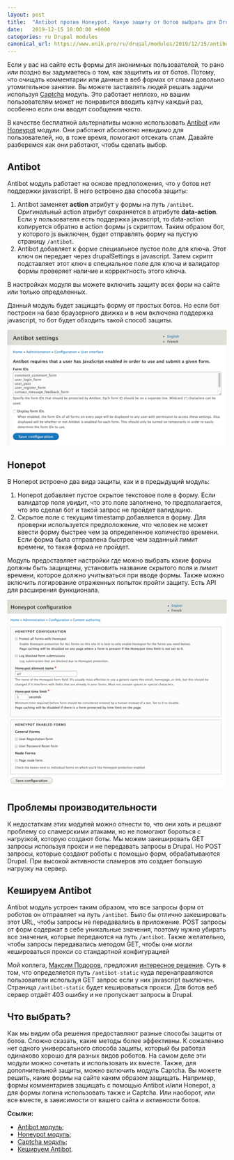 ```yaml
---
layout: post
title:  "Antibot против Honeypot. Какую защиту от ботов выбрать для Drupal"
date:   2019-12-15 10:00:00 +0000
categories: ru Drupal modules
canonical_url: https://www.enik.pro/ru/drupal/modules/2019/12/15/antibot-vs-honeypot.html
---
```

Если у вас на сайте есть формы для анонимных пользователей, то рано или поздно вы задумаетесь о том, как защитить их от ботов. Потому, что очищать комментарии или данные в веб формах от спама довольно утомительное занятие.
Вы можете заставлять людей решать задачи используя [Captcha](https://www.drupal.org/project/captcha) модуль. Это работает неплохо, но  вашим пользователям может не понравится вводить капчу каждый раз, особенно если они вводят сообщения часто.

В качестве бесплатной альтернативы можно использовать [Antibot](https://www.drupal.org/project/antibot) или [Honeypot](https://www.drupal.org/project/honeypot) модули. Они работают абсолютно невидимо для пользователей, но, в тоже время, помогают отсекать спам. Давайте разберемся как они работают, чтобы сделать выбор.

## Antibot

Antibot модуль работает на основе предположения, что у ботов нет поддержки javascript. В него встроено два способа защиты:

1. Antibot заменяет **action** атрибут у формы на путь `/antibot`. Оригинальный action атрибут сохраняется в атрибуте **data-action**. Если у пользователя есть поддержка javascript, то data-action копируется обратно в action формы js скриптом. Таким образом бот, у которого js выключен, будет отправлять форму на пустую страницу `/antibot`.
2. Antibot добавляет к форме специальное пустое поле для ключа. Этот ключ он передает через drupalSettings в javascript. Затем скрипт подставляет этот ключ в специальное поле для ключа и валидатор формы проверяет наличие и корректность этого ключа.

В настройках модуля вы можете включить защиту всех форм на сайте или только определенных.

Данный модуль будет защищать форму от простых ботов. Но если бот построен на базе браузерного движка и в нем включена поддержка javascript, то бот будет обходить такой способ защиты.

![Страница конфигурации Antibot](/assets/content/2019-12-15-antibot-vs-honeypot/antibot_settings.png)

## Honepot

 В Honepot встроено два вида защиты, как и в предыдущий модуль:

1. Honepot добавляет пустое скрытое текстовое поле в форму. Если валидатор поля увидит, что это поле заполнено, то предполагается, что это сделал бот и такой запрос не пройдет валидацию.
2. Скрытое поле с текущим timestamp добавляется в форму. Для проверки используется предположение, что человек не может ввести форму быстрее чем за определенное количество времени. Если форма была отправлена быстрее чем заданный лимит времени, то такая форма не пройдет.

Модуль предоставляет настройки где можно выбрать какие формы должны быть защищены, установить название скрытого поля и лимит времени, которое должно учитываться при вводе формы. Также можно включить логирование отраженных попыток пройти защиту. Есть API для расширения функционала.

![Страница конфигурации Honepot](/assets/content/2019-12-15-antibot-vs-honeypot/honeypot_settings.png)

## Проблемы производительности

К недостаткам этих модулей можно отнести то, что они хоть и решают проблему со спамерскими атаками, но не помогают бороться с нагрузкой, которую создают боты. Мы можем закешировать GET запросы используя прокси и не передавать запросы в Drupal. Но POST запросы, которые создают роботы с помощью форм, обрабатываются Drupal. При высокой активности спамеров это создает большую нагрузку на сервер.

## Кешируем Antibot

Antibot модуль устроен таким образом, что все запросы форм от роботов он отправляет на путь `/antibot`. Было бы отлично закешировать этот URL, чтобы запросы не передавались в приложение. POST запросы от форм содержат в себе уникальные значения, поэтому нужно убирать все значения, которые передаются на путь `/antibot`. Также желательно, чтобы запросы передавались методом GET, чтобы они могли кешироваться прокси со стандартной конфигурацией

Мой коллега, [Максим Подоров](https://www.drupal.org/u/maximpodorov), предложил [интересное решение](https://www.drupal.org/project/antibot/issues/3098088#comment-13378664). Суть в том, что определяется путь `/antibot-static` куда перенаправляются пользователи используя GET запрос если у них javascript выключен. Страница `/antibot-static` будет кешироваться прокси. Для ботов веб сервер отдаёт 403 ошибку и не пропускает запросы в Drupal.

## Что выбрать?

Как мы видим оба решения предоставляют разные способы защиты от ботов. Сложно сказать, какие методы более эффективны. К сожалению нет одного универсального способа защиты, который бы работал одинаково хорошо для разных видов роботов. На самом деле эти модули можно сочетать и использовать их вместе. Также, для дополнительной защиты, можно включить модуль Captcha. Вы можете решить, какие формы на сайте каким образом защищать. Например, формы комментариев защищать с помощью Antibot и/или Honepot, а для формы логина использовать также и Captcha. Или наоборот, или все вместе, в зависимости от вашего сайта и активности ботов.

**Ссылки:**

* [Antibot модуль](https://www.drupal.org/project/antibot);
* [Honeypot модуль](https://www.drupal.org/project/honeypot);
* [Captcha модуль](https://www.drupal.org/project/captcha);
* [Кешируем Antibot](https://www.drupal.org/project/antibot/issues/3098088#comment-13378664).

